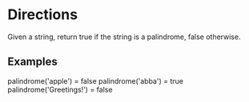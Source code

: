 # Directions

Given a string, return true if the string is a palindrome, false otherwise. 

## Examples

palindrome('apple') = false
palindrome('abba') = true
palindrome('Greetings!') = false
